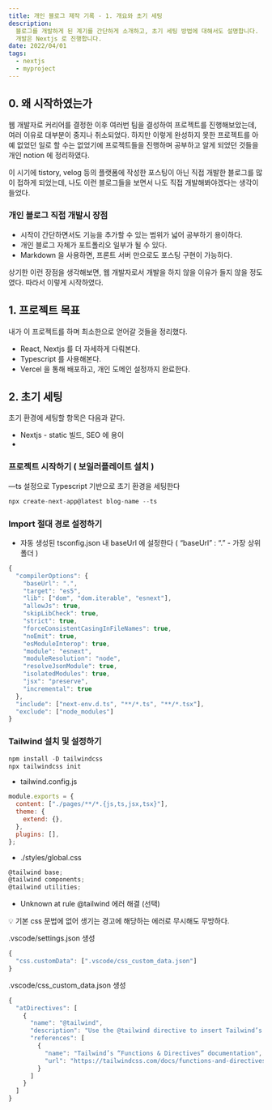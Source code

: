 ```yaml
---
title: 개인 블로그 제작 기록 - 1. 개요와 초기 세팅
description:
  블로그를 개발하게 된 계기를 간단하게 소개하고, 초기 세팅 방법에 대해서도 설명합니다.
  개발은 Nextjs 로 진행합니다.
date: 2022/04/01
tags:
  - nextjs
  - myproject
---
```


## 0. 왜 시작하였는가

웹 개발자로 커리어를 결정한 이후 여러번 팀을 결성하여 프로젝트를 진행해보았는데, 여러 이유로 대부분이 중지나 취소되었다. 하지만 이렇게 완성하지 못한 프로젝트를 아예 없었던 일로 할 수는 없었기에 프로젝트들을 진행하며 공부하고 알게 되었던 것들을 개인 notion 에 정리하였다.

이 시기에 tistory, velog 등의 플랫폼에 작성한 포스팅이 아닌 직접 개발한 블로그를 많이 접하게 되었는데, 나도 이런 블로그들을 보면서 나도 직접 개발해봐야겠다는 생각이 들었다.

### 개인 블로그 직접 개발시 장점

- 시작이 간단하면서도 기능을 추가할 수 있는 범위가 넓어 공부하기 용이하다.
- 개인 블로그 자체가 포트폴리오 일부가 될 수 있다.
- Markdown 을 사용하면, 프론트 서버 만으로도 포스팅 구현이 가능하다.

상기한 이런 장점을 생각해보면, 웹 개발자로서 개발을 하지 않을 이유가 들지 않을 정도였다. 따라서 이렇게 시작하였다.

## 1. 프로젝트 목표

내가 이 프로젝트를 하며 최소한으로 얻어갈 것들을 정리했다.

- React, Nextjs 를 더 자세하게 다뤄본다.
- Typescript 를 사용해본다.
- Vercel 을 통해 배포하고, 개인 도메인 설정까지 완료한다.

## 2. 초기 세팅

초기 환경에 세팅할 항목은 다음과 같다.

- Nextjs - static 빌드, SEO 에 용이
-

### 프로젝트 시작하기 ( 보일러플레이트 설치 )

—ts 설정으로 Typescript 기반으로 초기 환경을 세팅한다

```jsx
npx create-next-app@latest blog-name --ts
```

### Import 절대 경로 설정하기

- 자동 생성된 tsconfig.json 내 baseUrl 에 설정한다 ( “baseUrl” : “.” - 가장 상위 폴더 )

```jsx
{
  "compilerOptions": {
    "baseUrl": ".",
    "target": "es5",
    "lib": ["dom", "dom.iterable", "esnext"],
    "allowJs": true,
    "skipLibCheck": true,
    "strict": true,
    "forceConsistentCasingInFileNames": true,
    "noEmit": true,
    "esModuleInterop": true,
    "module": "esnext",
    "moduleResolution": "node",
    "resolveJsonModule": true,
    "isolatedModules": true,
    "jsx": "preserve",
    "incremental": true
  },
  "include": ["next-env.d.ts", "**/*.ts", "**/*.tsx"],
  "exclude": ["node_modules"]
}
```

### Tailwind 설치 및 설정하기

```jsx
npm install -D tailwindcss
npx tailwindcss init
```

- tailwind.config.js

```jsx
module.exports = {
  content: ["./pages/**/*.{js,ts,jsx,tsx}"],
  theme: {
    extend: {},
  },
  plugins: [],
};
```

- ./styles/global.css

```jsx
@tailwind base;
@tailwind components;
@tailwind utilities;
```

- Unknown at rule @tailwind 에러 해결 (선택)

<aside>
💡 기본 css 문법에 없어 생기는 경고에 해당하는 에러로 무시해도 무방하다.

</aside>

.vscode/settings.json 생성

```jsx
{
  "css.customData": [".vscode/css_custom_data.json"]
}
```

.vscode/css_custom_data.json 생성

```jsx
{
  "atDirectives": [
    {
      "name": "@tailwind",
      "description": "Use the @tailwind directive to insert Tailwind’s `base`, `components`, `utilities`, and `screens` styles into your CSS.",
      "references": [
        {
          "name": "Tailwind’s “Functions & Directives” documentation",
          "url": "https://tailwindcss.com/docs/functions-and-directives/#tailwind"
        }
      ]
    }
  ]
}
```
